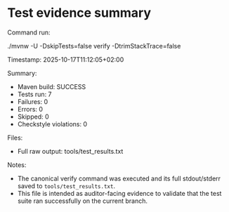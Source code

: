 # Test evidence summary

Command run:

./mvnw -U -DskipTests=false verify -DtrimStackTrace=false

Timestamp: 2025-10-17T11:12:05+02:00

Summary:

- Maven build: SUCCESS
- Tests run: 7
- Failures: 0
- Errors: 0
- Skipped: 0
- Checkstyle violations: 0

Files:

- Full raw output: tools/test_results.txt

Notes:

- The canonical verify command was executed and its full stdout/stderr saved to `tools/test_results.txt`.
- This file is intended as auditor-facing evidence to validate that the test suite ran successfully on the current branch.
